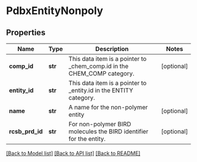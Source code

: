 # PdbxEntityNonpoly

## Properties
Name | Type | Description | Notes
------------ | ------------- | ------------- | -------------
**comp_id** | **str** | This data item is a pointer to _chem_comp.id in the CHEM_COMP category. | [optional] 
**entity_id** | **str** | This data item is a pointer to _entity.id in the ENTITY category. | 
**name** | **str** | A name for the non-polymer entity | [optional] 
**rcsb_prd_id** | **str** | For non-polymer BIRD molecules the BIRD identifier for the entity. | [optional] 

[[Back to Model list]](../README.md#documentation-for-models) [[Back to API list]](../README.md#documentation-for-api-endpoints) [[Back to README]](../README.md)

